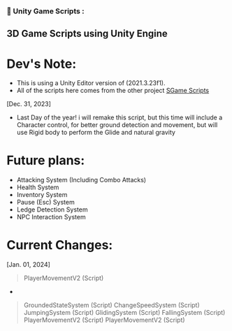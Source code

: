 ### 🔨 Unity Game Scripts :
3D Game Scripts using Unity Engine
---

<h1>Dev's Note:</h1>

- This is using a Unity Editor version of (2021.3.23f1).
- All of the scripts here comes from the other project [SGame Scripts](https://github.com/SagaeHaruki/SGameScripts)

[Dec. 31, 2023]
- Last Day of the year! i will remake this script, but this time will include a Character control, for better ground detection and movement, but will use Rigid body to perform the Glide and natural gravity

<h1>Future plans:</h1>

- Attacking System (Including Combo Attacks)
- Health System
- Inventory System
- Pause (Esc) System
- Ledge Detection System
- NPC Interaction System

<h1>Current Changes:</h1>

[Jan. 01, 2024]
> PlayerMovementV2 (Script)
  -

> GroundedStateSystem (Script)
> ChangeSpeedSystem (Script)
> JumpingSystem (Script)
> GlidingSystem (Script)
> FallingSystem (Script)
> PlayerMovementV2 (Script)
> PlayerMovementV2 (Script)
